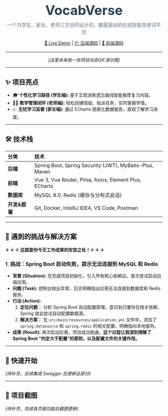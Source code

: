 <div align="center">
  <h1 style="font-size: 3em; color: #2c3e50; margin: 0;">VocabVerse</h1>
  <p style="font-size: 1.1em; color: #6c757d; margin-top: 10px;">一个为学生、家长、老师三方协同设计的、数据驱动的在线智能背单词平台</p>
  <p>
    <a href="[你的Live Demo链接，暂时留空]" target="_blank">🚀 Live Demo</a>   |  
    <a href="[你的后端仓库链接]" target="_blank">📦 后端源码</a>   |  
    <a href="[你的前端仓库链接]" target="_blank">🎨 前端源码</a>
  </p>
</div>

---

<div align="center">
  <p><i>[这里未来放一张项目动态GIF演示图]</i></p>
</div>

---

## ✨ 项目亮点

*   🎓 **个性化学习路径 (学生端):** 基于艾宾浩斯遗忘曲线智能推荐复习内容。
*   👨‍🏫 **教学管理闭环 (老师端):** 轻松创建班级、指派任务，实时掌握学情。
*   📈 **无忧学习监督 (家长端):** 通过 ECharts 图表化数据报告，直观了解学习进度。

---

## 🛠️ 技术栈

| 分类          | 技术                                                    |
| :------------ | :------------------------------------------------------ |
| **后端**      | Spring Boot, Spring Security (JWT), MyBatis-Plus, Maven |
| **前端**      | Vue 3, Vue Router, Pinia, Axios, Element Plus, ECharts  |
| **数据库**    | MySQL 8.0, Redis (缓存与分布式会话)                     |
| **开发&部署** | Git, Docker, IntelliJ IDEA, VS Code, Postman            |

---

## 🤔 遇到的挑战与解决方案

**↓ ↓ ↓ 这就是你今天工作成果的安放之处！↓ ↓ ↓**

### 1. 挑战：Spring Boot 启动失败，提示无法连接到 MySQL 和 Redis
*   **背景 (Situation):** 在完成项目初始化，引入所有核心依赖后，首次尝试启动后端应用。
*   **问题 (Task):** 控制台抛出异常，日志明确指出应用无法连接到数据库和 Redis 服务。
*   **行动 (Action):**
    1.  **定位问题：** 分析 Spring Boot 自动配置原理，意识到只要存在相关依赖，Spring 就会尝试自动配置数据源。
    2.  **解决方案：** 在 `src/main/resources/application.yml` 文件中，添加了 `spring.datasource` 和 `spring.redis` 的相关配置，明确指向本地服务。
*   **成果 (Result):** 再次启动应用，项目成功跑通。**这个过程让我深刻理解了 Spring Boot “约定大于配置”的原则，以及配置文件的关键作用。**

---
<!-- 未来你遇到的其他挑战可以继续添加在这里 -->

## 🚀 快速开始

*(待补充，后续集成 Swagger 后更新此部分)*

---

## 📸 项目截图

*(待补充，完成各页面功能后截图更新)*